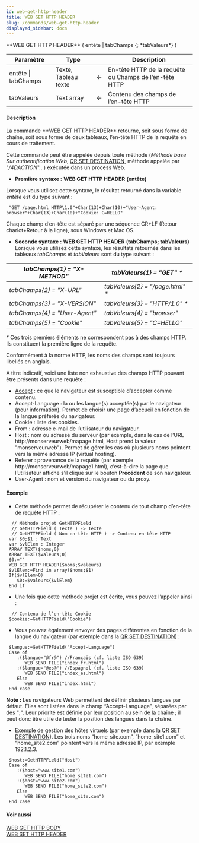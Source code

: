 ```yaml
---
id: web-get-http-header
title: WEB GET HTTP HEADER
slug: /commands/web-get-http-header
displayed_sidebar: docs
---
```


<!--REF #_command_.WEB GET HTTP HEADER.Syntax-->**WEB GET HTTP HEADER** ( entête | tabChamps {; *tabValeurs*} )<!-- END REF-->
<!--REF #_command_.WEB GET HTTP HEADER.Params-->
| Paramètre | Type |  | Description |
| --- | --- | --- | --- |
| entête &#124; tabChamps | Texte, Tableau texte | &larr; | En-tête HTTP de la requête ou Champs de l’en-tête HTTP |
| tabValeurs | Text array | &larr; | Contenu des champs de l’en-tête HTTP |

<!-- END REF-->

#### Description 

<!--REF #_command_.WEB GET HTTP HEADER.Summary-->La commande **WEB GET HTTP HEADER** retourne, soit sous forme de chaîne, soit sous forme de deux tableaux, l’en-tête HTTP de la requête en cours de traitement.<!-- END REF-->

Cette commande peut être appelée depuis toute méthode (*Méthode base Sur authentification Web*, [QR SET DESTINATION](qr-set-destination.md), méthode appelée par "*/4DACTION*"...) exécutée dans un process Web.

* **Première syntaxe :** **WEB GET HTTP HEADER** **(entête)**

Lorsque vous utilisez cette syntaxe, le résultat retourné dans la variable *entête* est du type suivant :  

```4d
 "GET /page.html HTTP\1.0"+Char(13)+Char(10)+"User-Agent: browser"+Char(13)+Char(10)+"Cookie: C=HELLO"
```

Chaque champ d’en-tête est séparé par une séquence CR+LF (Retour chariot+Retour à la ligne), sous Windows et Mac OS. 

* **Seconde syntaxe :** **WEB GET HTTP HEADER** **(tabChamps; tabValeurs)**
Lorsque vous utilisez cette syntaxe, les résultats retournés dans les tableaux *tabChamps* et *tabValeurs* sont du type suivant :

| *tabChamps{1} = "X-METHOD"*   | *tabValeurs{1} = "GET" \**        |
| ----------------------------- | --------------------------------- |
| *tabChamps{2} = "X-URL"*      | *tabValeurs{2} = "/page.html" \** |
| *tabChamps{3} = "X-VERSION"*  | *tabValeurs{3} = "HTTP/1.0" \**   |
| *tabChamps{4} = "User-Agent"* | *tabValeurs{4} = "browser"*       |
| *tabChamps{5} = "Cookie"*     | *tabValeurs{5} = "C=HELLO"*       |

  
*\** Ces trois premiers éléments ne correspondent pas à des champs HTTP. Ils constituent la première ligne de la requête.

Conformément à la norme HTTP, les noms des champs sont toujours libellés en anglais.

A titre indicatif, voici une liste non exhaustive des champs HTTP pouvant être présents dans une requête :

* [Accept](accept.md "Accept") : ce que le navigateur est susceptible d’accepter comme contenu.
* Accept-Language : la ou les langue(s) acceptée(s) par le navigateur (pour information). Permet de choisir une page d’accueil en fonction de la langue préférée du navigateur.
* Cookie : liste des cookies.
* From : adresse e-mail de l’utilisateur du navigateur.
* Host : nom ou adresse du serveur (par exemple, dans le cas de l’URL http://monserveurweb/mapage.html, Host prend la valeur "monserveurweb"). Permet de gérer les cas où plusieurs noms pointent vers la même adresse IP (virtual hosting).
* Referer : provenance de la requête (par exemple http://monserveurweb/mapage1.html), c’est-à-dire la page que l’utilisateur affiche s’il clique sur le bouton **Précédent** de son navigateur.
* User-Agent : nom et version du navigateur ou du proxy.

#### Exemple 

* Cette méthode permet de récupérer le contenu de tout champ d’en-tête de requête HTTP :

```4d
  // Méthode projet GetHTTPField
  // GetHTTPField ( Texte ) -> Texte
  // GetHTTPField ( Nom en-tête HTTP ) -> Contenu en-tête HTTP
 var $0;$1 : Text
 var $vlElem : Integer
 ARRAY TEXT($noms;0)
 ARRAY TEXT($valeurs;0)
 $0:=""
 WEB GET HTTP HEADER($noms;$valeurs)
 $vlElem:=Find in array($noms;$1)
 If($vlElem>0)
    $0:=$valeurs{$vlElem}
 End if
```

* Une fois que cette méthode projet est écrite, vous pouvez l’appeler ainsi :

```4d
  // Contenu de l’en-tête Cookie
 $cookie:=GetHTTPField("Cookie")
```

* Vous pouvez également envoyer des pages différentes en fonction de la langue du navigateur (par exemple dans la [QR SET DESTINATION](qr-set-destination.md)) :

```4d
 $langue:=GetHTTPField("Accept-Language")
 Case of
    :($langue="@fr@") //Français (cf. liste ISO 639)
       WEB SEND FILE("index_fr.html")
    :($langue="@es@") //Espagnol (cf. liste ISO 639)
       WEB SEND FILE("index_es.html")
    Else
       WEB SEND FILE("index.html")
 End case
```

**Note :** Les navigateurs Web permettent de définir plusieurs langues par défaut. Elles sont listées dans le champ “Accept-Language”, séparées par des ";". Leur priorité est définie par leur position au sein de la chaîne ; il peut donc être utile de tester la position des langues dans la chaîne. 

* Exemple de gestion des hôtes virtuels (par exemple dans la [QR SET DESTINATION](qr-set-destination.md)). Les trois noms “home\_site.com”, “home\_site1.com” et “home\_site2.com” pointent vers la même adresse IP, par exemple 192.1.2.3.

```4d
 $host:=GetHTTPField("Host")
 Case of
    :($host="www.site1.com")
       WEB SEND FILE("home_site1.com")
    :($host="www.site2.com")
       WEB SEND FILE("home_site2.com")
    Else
       WEB SEND FILE("home_site.com")
 End case
```

#### Voir aussi 

[WEB GET HTTP BODY](web-get-http-body.md)  
[WEB SET HTTP HEADER](web-set-http-header.md)  